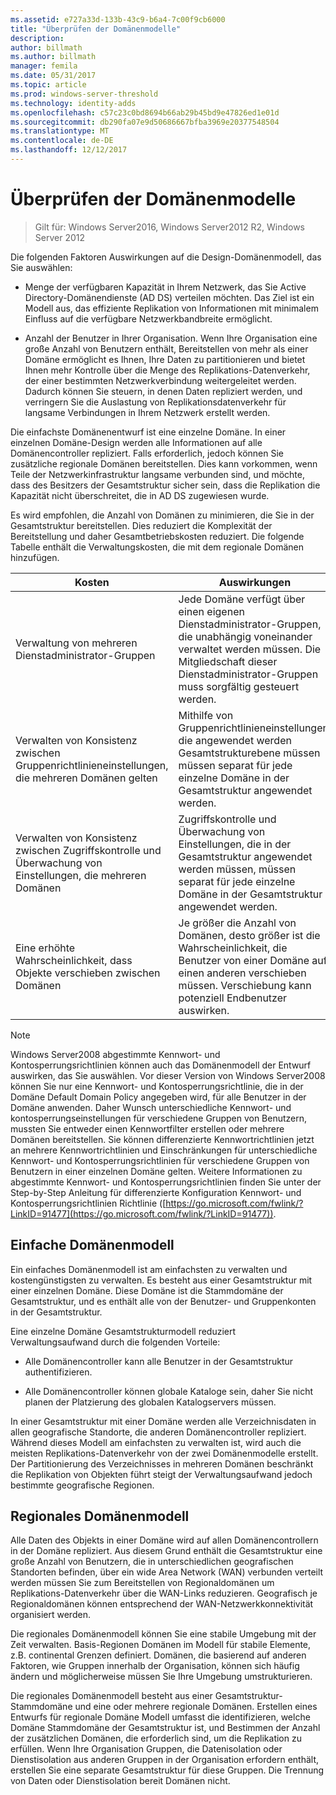 ```yaml
---
ms.assetid: e727a33d-133b-43c9-b6a4-7c00f9cb6000
title: "Überprüfen der Domänenmodelle"
description: 
author: billmath
ms.author: billmath
manager: femila
ms.date: 05/31/2017
ms.topic: article
ms.prod: windows-server-threshold
ms.technology: identity-adds
ms.openlocfilehash: c57c23c0bd8694b66ab29b45bd9e47826ed1e01d
ms.sourcegitcommit: db290fa07e9d50686667bfba3969e20377548504
ms.translationtype: MT
ms.contentlocale: de-DE
ms.lasthandoff: 12/12/2017
---
```

# <a name="reviewing-the-domain-models"></a>Überprüfen der Domänenmodelle

>Gilt für: Windows Server2016, Windows Server2012 R2, Windows Server 2012

Die folgenden Faktoren Auswirkungen auf die Design-Domänenmodell, das Sie auswählen:  
  
-   Menge der verfügbaren Kapazität in Ihrem Netzwerk, das Sie Active Directory-Domänendienste (AD DS) verteilen möchten. Das Ziel ist ein Modell aus, das effiziente Replikation von Informationen mit minimalem Einfluss auf die verfügbare Netzwerkbandbreite ermöglicht.  
  
-   Anzahl der Benutzer in Ihrer Organisation. Wenn Ihre Organisation eine große Anzahl von Benutzern enthält, Bereitstellen von mehr als einer Domäne ermöglicht es Ihnen, Ihre Daten zu partitionieren und bietet Ihnen mehr Kontrolle über die Menge des Replikations-Datenverkehr, der einer bestimmten Netzwerkverbindung weitergeleitet werden. Dadurch können Sie steuern, in denen Daten repliziert werden, und verringern Sie die Auslastung von Replikationsdatenverkehr für langsame Verbindungen in Ihrem Netzwerk erstellt werden.  
  
Die einfachste Domänenentwurf ist eine einzelne Domäne. In einer einzelnen Domäne-Design werden alle Informationen auf alle Domänencontroller repliziert. Falls erforderlich, jedoch können Sie zusätzliche regionale Domänen bereitstellen. Dies kann vorkommen, wenn Teile der Netzwerkinfrastruktur langsame verbunden sind, und möchte, dass des Besitzers der Gesamtstruktur sicher sein, dass die Replikation die Kapazität nicht überschreitet, die in AD DS zugewiesen wurde.  
  
Es wird empfohlen, die Anzahl von Domänen zu minimieren, die Sie in der Gesamtstruktur bereitstellen. Dies reduziert die Komplexität der Bereitstellung und daher Gesamtbetriebskosten reduziert. Die folgende Tabelle enthält die Verwaltungskosten, die mit dem regionale Domänen hinzufügen.  
  
|Kosten|Auswirkungen|  
|--------|----------------|  
|Verwaltung von mehreren Dienstadministrator-Gruppen|Jede Domäne verfügt über einen eigenen Dienstadministrator-Gruppen, die unabhängig voneinander verwaltet werden müssen. Die Mitgliedschaft dieser Dienstadministrator-Gruppen muss sorgfältig gesteuert werden.|  
|Verwalten von Konsistenz zwischen Gruppenrichtlinieneinstellungen, die mehreren Domänen gelten|Mithilfe von Gruppenrichtlinieneinstellungen, die angewendet werden Gesamtstrukturebene müssen müssen separat für jede einzelne Domäne in der Gesamtstruktur angewendet werden.|  
|Verwalten von Konsistenz zwischen Zugriffskontrolle und Überwachung von Einstellungen, die mehreren Domänen|Zugriffskontrolle und Überwachung von Einstellungen, die in der Gesamtstruktur angewendet werden müssen, müssen separat für jede einzelne Domäne in der Gesamtstruktur angewendet werden.|  
|Eine erhöhte Wahrscheinlichkeit, dass Objekte verschieben zwischen Domänen|Je größer die Anzahl von Domänen, desto größer ist die Wahrscheinlichkeit, die Benutzer von einer Domäne auf einen anderen verschieben müssen. Verschiebung kann potenziell Endbenutzer auswirken.|  
  
> [!NOTE]  
>  Windows Server2008 abgestimmte Kennwort- und Kontosperrungsrichtlinien können auch das Domänenmodell der Entwurf auswirken, das Sie auswählen. Vor dieser Version von Windows Server2008 können Sie nur eine Kennwort- und Kontosperrungsrichtlinie, die in der Domäne Default Domain Policy angegeben wird, für alle Benutzer in der Domäne anwenden. Daher Wunsch unterschiedliche Kennwort- und kontosperrungseinstellungen für verschiedene Gruppen von Benutzern, mussten Sie entweder einen Kennwortfilter erstellen oder mehrere Domänen bereitstellen. Sie können differenzierte Kennwortrichtlinien jetzt an mehrere Kennwortrichtlinien und Einschränkungen für unterschiedliche Kennwort- und Kontosperrungsrichtlinien für verschiedene Gruppen von Benutzern in einer einzelnen Domäne gelten. Weitere Informationen zu abgestimmte Kennwort- und Kontosperrungsrichtlinien finden Sie unter der Step-by-Step Anleitung für differenzierte Konfiguration Kennwort- und Kontosperrungsrichtlinien Richtlinie ([https://go.microsoft.com/fwlink/?LinkID=91477](https://go.microsoft.com/fwlink/?LinkID=91477)).  
  
## <a name="single-domain-model"></a>Einfache Domänenmodell  
Ein einfaches Domänenmodell ist am einfachsten zu verwalten und kostengünstigsten zu verwalten. Es besteht aus einer Gesamtstruktur mit einer einzelnen Domäne. Diese Domäne ist die Stammdomäne der Gesamtstruktur, und es enthält alle von der Benutzer- und Gruppenkonten in der Gesamtstruktur.  
  
Eine einzelne Domäne Gesamtstrukturmodell reduziert Verwaltungsaufwand durch die folgenden Vorteile:  
  
-   Alle Domänencontroller kann alle Benutzer in der Gesamtstruktur authentifizieren.  
  
-   Alle Domänencontroller können globale Kataloge sein, daher Sie nicht planen der Platzierung des globalen Katalogservers müssen.  
  
In einer Gesamtstruktur mit einer Domäne werden alle Verzeichnisdaten in allen geografische Standorte, die anderen Domänencontroller repliziert. Während dieses Modell am einfachsten zu verwalten ist, wird auch die meisten Replikations-Datenverkehr von der zwei Domänenmodelle erstellt. Der Partitionierung des Verzeichnisses in mehreren Domänen beschränkt die Replikation von Objekten führt steigt der Verwaltungsaufwand jedoch bestimmte geografische Regionen.  
  
## <a name="regional-domain-model"></a>Regionales Domänenmodell  
Alle Daten des Objekts in einer Domäne wird auf allen Domänencontrollern in der Domäne repliziert. Aus diesem Grund enthält die Gesamtstruktur eine große Anzahl von Benutzern, die in unterschiedlichen geografischen Standorten befinden, über ein wide Area Network (WAN) verbunden verteilt werden müssen Sie zum Bereitstellen von Regionaldomänen um Replikations-Datenverkehr über die WAN-Links reduzieren. Geografisch je Regionaldomänen können entsprechend der WAN-Netzwerkkonnektivität organisiert werden.  
  
Die regionales Domänenmodell können Sie eine stabile Umgebung mit der Zeit verwalten. Basis-Regionen Domänen im Modell für stabile Elemente, z.B. continental Grenzen definiert. Domänen, die basierend auf anderen Faktoren, wie Gruppen innerhalb der Organisation, können sich häufig ändern und möglicherweise müssen Sie Ihre Umgebung umstrukturieren.  
  
Die regionales Domänenmodell besteht aus einer Gesamtstruktur-Stammdomäne und eine oder mehrere regionale Domänen. Erstellen eines Entwurfs für regionale Domäne Modell umfasst die identifizieren, welche Domäne Stammdomäne der Gesamtstruktur ist, und Bestimmen der Anzahl der zusätzlichen Domänen, die erforderlich sind, um die Replikation zu erfüllen. Wenn Ihre Organisation Gruppen, die Datenisolation oder Dienstisolation aus anderen Gruppen in der Organisation erfordern enthält, erstellen Sie eine separate Gesamtstruktur für diese Gruppen. Die Trennung von Daten oder Dienstisolation bereit Domänen nicht.  
  



